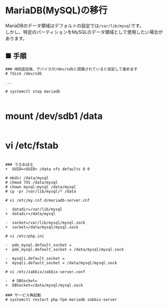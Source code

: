 # MariaDB(MySQL)の移行
MariaDBのデータ領域はデフォルトの設定では`/var/lib/mysql`です。  
しかし、特定のパーティションをMySQLのデータ領域として使用したい場合があります。
## ■ 手順
```
### HDD追加後、デバイスが/dev/sdbと認識されていると仮定して進めます
# fdisk /dev/sdb
```
```
...
```
```
# systemctl stop mariadb
```
```
```
# mount /dev/sdb1 /data
```
```
# vi /etc/fstab
```
```
```
### うろおぼえ
+  UUID=<UUID> /data xfs defaults 0 0
```
```
# mkdir /data/mysql
# chmod 755 /data/mysql
# chown mysql:mysql /data/mysql
# cp -pr /var/lib/mysql/* /data
```
```
# vi /etc/my.cnf.d/mariadb-server.cnf
```
```
-  datadir=/var/lib/mysql
+  datadir=/data/mysql

-  socket=/var/lib/mysql/mysql.sock
+  socket=/data/mysql/mysql.sock

```
```
# vi /etc/php.ini
```
```
-  pdo_mysql.default_socket =
+  pdo_mysql.default_socket = /data/mysql/mysql.sock

-  mysqli.default_socket =
+  mysqli.default_socket = /data/mysql/mysql.sock
```
```
# vi /etc/zabbix/zabbix-server.conf
```
```
-  # DBSocket=
+  DBSocket=/data/mysql/mysql.sock
```
```
### サービス再起動
# systemctl restart php-fpm mariadb zabbix-server
```
